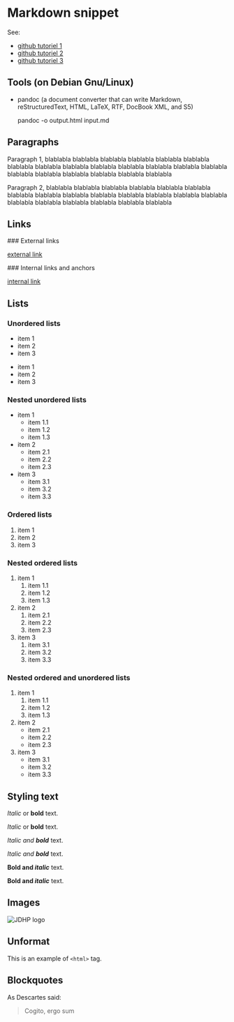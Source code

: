 <!---
This is a comment block.
Sadly, this may not work with some parser (like the one used by GitHub).
See: http://stackoverflow.com/questions/4823468/store-comments-in-markdown-syntax
-->

[//]: # (This is an other comment.)
[//]: # ( Be prudent to insert a blank line before and after this type of comments.)
[//]: # (See: http://stackoverflow.com/questions/4823468/store-comments-in-markdown-syntax)

# Markdown snippet

See:

* [github tutoriel 1](https://help.github.com/articles/markdown-basics/)
* [github tutoriel 2](https://guides.github.com/features/mastering-markdown/)
* [github tutoriel 3](https://help.github.com/articles/writing-on-github/)

## Tools (on Debian Gnu/Linux)

* pandoc (a document converter that can write Markdown, reStructuredText, HTML,
  LaTeX, RTF, DocBook XML, and S5)

    pandoc -o output.html input.md

## Paragraphs

Paragraph 1, blablabla blablabla blablabla blablabla blablabla blablabla
blablabla blablabla blablabla blablabla blablabla blablabla blablabla
blablabla blablabla blablabla blablabla blablabla blablabla blablabla

Paragraph 2, blablabla blablabla blablabla blablabla blablabla blablabla
blablabla blablabla blablabla blablabla blablabla blablabla blablabla
blablabla blablabla blablabla blablabla blablabla blablabla blablabla


## Links

### External links

[external link](https://help.github.com/articles/markdown-basics/)

### <a name="sec_anchor"></a>Internal links and anchors

[internal link](#sec_anchor)


## Lists

### Unordered lists

* item 1
* item 2
* item 3

- item 1
- item 2
- item 3

### Nested unordered lists

* item 1
    * item 1.1
    * item 1.2
    * item 1.3
* item 2
    * item 2.1
    * item 2.2
    * item 2.3
* item 3
    * item 3.1
    * item 3.2
    * item 3.3

### Ordered lists

1. item 1
2. item 2
3. item 3

### Nested ordered lists

1. item 1
    1. item 1.1
    2. item 1.2
    3. item 1.3
2. item 2
    1. item 2.1
    2. item 2.2
    3. item 2.3
3. item 3
    1. item 3.1
    2. item 3.2
    3. item 3.3

### Nested ordered and unordered lists

1. item 1
    1. item 1.1
    2. item 1.2
    3. item 1.3
2. item 2
    * item 2.1
    * item 2.2
    * item 2.3
3. item 3
    * item 3.1
    * item 3.2
    * item 3.3

## Styling text

*Italic* or **bold** text.

_Italic_ or __bold__ text.

*Italic and __bold__* text.

_Italic and **bold**_ text.

**Bold and _italic_** text.

__Bold and *italic*__ text.

## Images

![JDHP logo](http://www.jdhp.org/medias/images/header.jpeg)

## Unformat

This is an example of `<html>` tag.

## Blockquotes

As Descartes said:

> Cogito,
> ergo sum

